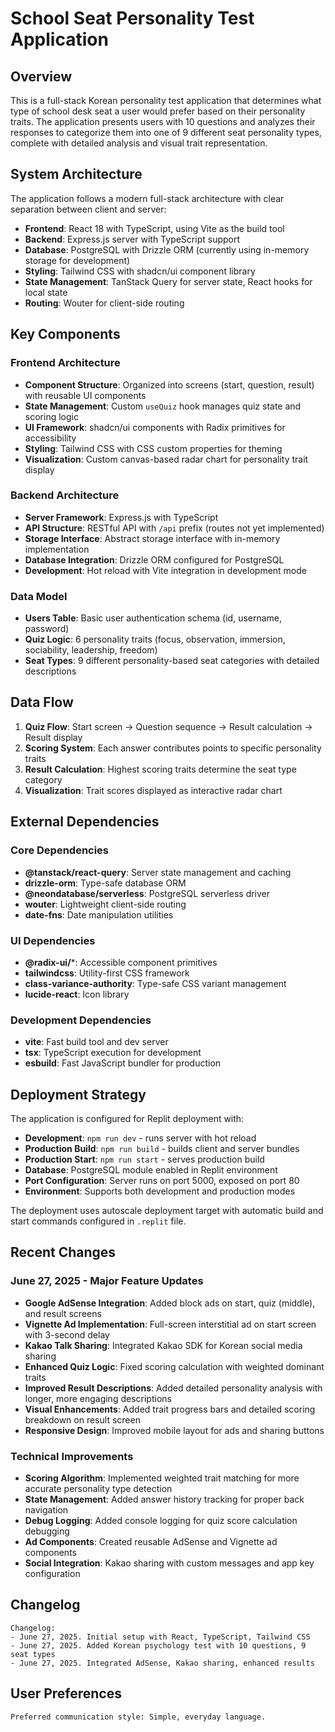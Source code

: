 # School Seat Personality Test Application

## Overview

This is a full-stack Korean personality test application that determines what type of school desk seat a user would prefer based on their personality traits. The application presents users with 10 questions and analyzes their responses to categorize them into one of 9 different seat personality types, complete with detailed analysis and visual trait representation.

## System Architecture

The application follows a modern full-stack architecture with clear separation between client and server:

- **Frontend**: React 18 with TypeScript, using Vite as the build tool
- **Backend**: Express.js server with TypeScript support
- **Database**: PostgreSQL with Drizzle ORM (currently using in-memory storage for development)
- **Styling**: Tailwind CSS with shadcn/ui component library
- **State Management**: TanStack Query for server state, React hooks for local state
- **Routing**: Wouter for client-side routing

## Key Components

### Frontend Architecture
- **Component Structure**: Organized into screens (start, question, result) with reusable UI components
- **State Management**: Custom `useQuiz` hook manages quiz state and scoring logic
- **UI Framework**: shadcn/ui components with Radix primitives for accessibility
- **Styling**: Tailwind CSS with CSS custom properties for theming
- **Visualization**: Custom canvas-based radar chart for personality trait display

### Backend Architecture
- **Server Framework**: Express.js with TypeScript
- **API Structure**: RESTful API with `/api` prefix (routes not yet implemented)
- **Storage Interface**: Abstract storage interface with in-memory implementation
- **Database Integration**: Drizzle ORM configured for PostgreSQL
- **Development**: Hot reload with Vite integration in development mode

### Data Model
- **Users Table**: Basic user authentication schema (id, username, password)
- **Quiz Logic**: 6 personality traits (focus, observation, immersion, sociability, leadership, freedom)
- **Seat Types**: 9 different personality-based seat categories with detailed descriptions

## Data Flow

1. **Quiz Flow**: Start screen → Question sequence → Result calculation → Result display
2. **Scoring System**: Each answer contributes points to specific personality traits
3. **Result Calculation**: Highest scoring traits determine the seat type category
4. **Visualization**: Trait scores displayed as interactive radar chart

## External Dependencies

### Core Dependencies
- **@tanstack/react-query**: Server state management and caching
- **drizzle-orm**: Type-safe database ORM
- **@neondatabase/serverless**: PostgreSQL serverless driver
- **wouter**: Lightweight client-side routing
- **date-fns**: Date manipulation utilities

### UI Dependencies
- **@radix-ui/***: Accessible component primitives
- **tailwindcss**: Utility-first CSS framework
- **class-variance-authority**: Type-safe CSS variant management
- **lucide-react**: Icon library

### Development Dependencies
- **vite**: Fast build tool and dev server
- **tsx**: TypeScript execution for development
- **esbuild**: Fast JavaScript bundler for production

## Deployment Strategy

The application is configured for Replit deployment with:

- **Development**: `npm run dev` - runs server with hot reload
- **Production Build**: `npm run build` - builds client and server bundles
- **Production Start**: `npm run start` - serves production build
- **Database**: PostgreSQL module enabled in Replit environment
- **Port Configuration**: Server runs on port 5000, exposed on port 80
- **Environment**: Supports both development and production modes

The deployment uses autoscale deployment target with automatic build and start commands configured in `.replit` file.

## Recent Changes

### June 27, 2025 - Major Feature Updates
- **Google AdSense Integration**: Added block ads on start, quiz (middle), and result screens
- **Vignette Ad Implementation**: Full-screen interstitial ad on start screen with 3-second delay
- **Kakao Talk Sharing**: Integrated Kakao SDK for Korean social media sharing
- **Enhanced Quiz Logic**: Fixed scoring calculation with weighted dominant traits
- **Improved Result Descriptions**: Added detailed personality analysis with longer, more engaging descriptions
- **Visual Enhancements**: Added trait progress bars and detailed scoring breakdown on result screen
- **Responsive Design**: Improved mobile layout for ads and sharing buttons

### Technical Improvements
- **Scoring Algorithm**: Implemented weighted trait matching for more accurate personality type detection
- **State Management**: Added answer history tracking for proper back navigation
- **Debug Logging**: Added console logging for quiz score calculation debugging
- **Ad Components**: Created reusable AdSense and Vignette ad components
- **Social Integration**: Kakao sharing with custom messages and app key configuration

## Changelog

```
Changelog:
- June 27, 2025. Initial setup with React, TypeScript, Tailwind CSS
- June 27, 2025. Added Korean psychology test with 10 questions, 9 seat types
- June 27, 2025. Integrated AdSense, Kakao sharing, enhanced results
```

## User Preferences

```
Preferred communication style: Simple, everyday language.
```